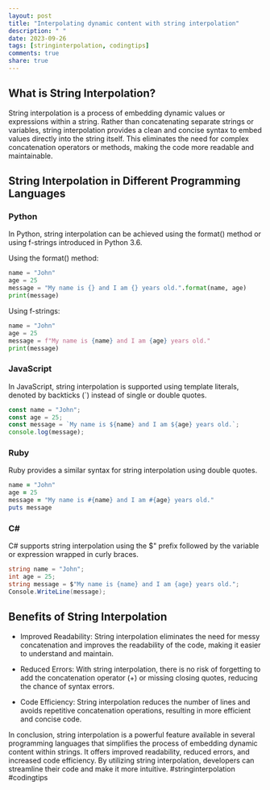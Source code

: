```yaml
---
layout: post
title: "Interpolating dynamic content with string interpolation"
description: " "
date: 2023-09-26
tags: [stringinterpolation, codingtips]
comments: true
share: true
---
```


## What is String Interpolation?

String interpolation is a process of embedding dynamic values or expressions within a string. Rather than concatenating separate strings or variables, string interpolation provides a clean and concise syntax to embed values directly into the string itself. This eliminates the need for complex concatenation operators or methods, making the code more readable and maintainable.

## String Interpolation in Different Programming Languages

### Python

In Python, string interpolation can be achieved using the format() method or using f-strings introduced in Python 3.6.

Using the format() method:

```python
name = "John"
age = 25
message = "My name is {} and I am {} years old.".format(name, age)
print(message)
```

Using f-strings:

```python
name = "John"
age = 25
message = f"My name is {name} and I am {age} years old."
print(message)
```

### JavaScript

In JavaScript, string interpolation is supported using template literals, denoted by backticks (`) instead of single or double quotes.

```javascript
const name = "John";
const age = 25;
const message = `My name is ${name} and I am ${age} years old.`;
console.log(message);
```

### Ruby

Ruby provides a similar syntax for string interpolation using double quotes.

```ruby
name = "John"
age = 25
message = "My name is #{name} and I am #{age} years old."
puts message
```

### C#

C# supports string interpolation using the $" prefix followed by the variable or expression wrapped in curly braces.

```csharp
string name = "John";
int age = 25;
string message = $"My name is {name} and I am {age} years old.";
Console.WriteLine(message);
```

## Benefits of String Interpolation

- Improved Readability: String interpolation eliminates the need for messy concatenation and improves the readability of the code, making it easier to understand and maintain.

- Reduced Errors: With string interpolation, there is no risk of forgetting to add the concatenation operator (+) or missing closing quotes, reducing the chance of syntax errors.

- Code Efficiency: String interpolation reduces the number of lines and avoids repetitive concatenation operations, resulting in more efficient and concise code.

In conclusion, string interpolation is a powerful feature available in several programming languages that simplifies the process of embedding dynamic content within strings. It offers improved readability, reduced errors, and increased code efficiency. By utilizing string interpolation, developers can streamline their code and make it more intuitive. #stringinterpolation #codingtips
